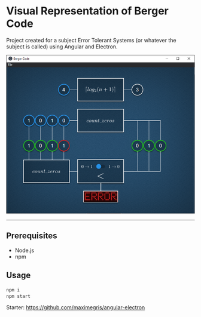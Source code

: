 # Visual Representation of Berger Code

Project created for a subject Error Tolerant Systems (or whatever the subject is called) using Angular and Electron.

![screenshot](docs/screenshot.png)

---

## Prerequisites
- Node.js
- npm

## Usage
```sh
npm i
npm start
```

Starter: https://github.com/maximegris/angular-electron